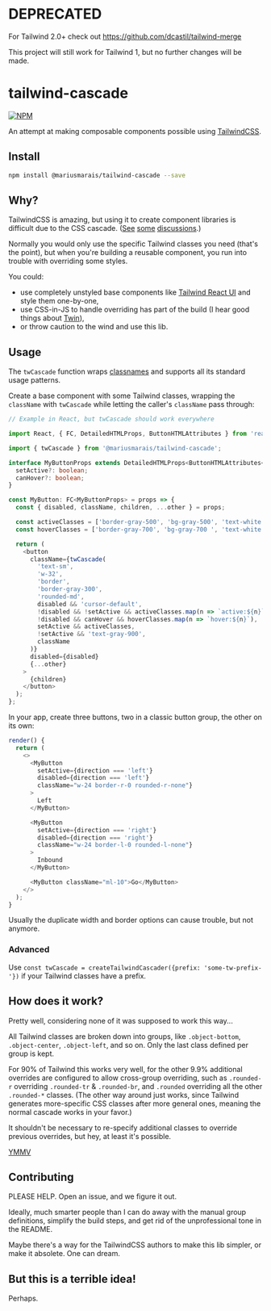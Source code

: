 # DEPRECATED
For Tailwind 2.0+ check out https://github.com/dcastil/tailwind-merge

This project will still work for Tailwind 1, but no further changes will be made.

# tailwind-cascade
<a href="https://www.npmjs.com/package/@mariusmarais/tailwind-cascade"><img src="https://img.shields.io/npm/v/@mariusmarais/tailwind-cascade.svg" alt="NPM"></a>

An attempt at making composable components possible using [TailwindCSS](https://tailwindcss.com/).

## Install

```sh
npm install @mariusmarais/tailwind-cascade --save
```

## Why?

TailwindCSS is amazing, but using it to create component libraries is difficult due to the CSS cascade. ([See](https://github.com/tailwindlabs/tailwindcss/discussions/1446) [some](https://github.com/tailwindlabs/tailwindcss/discussions/1951) [discussions](https://github.com/tailwindlabs/tailwindcss/discussions/2187).)

Normally you would only use the specific Tailwind classes you need (that's the point), but when you're building a reusable component, you run into trouble with overriding some styles.

You could:

* use completely unstyled base components like [Tailwind React UI](https://github.com/emortlock/tailwind-react-ui) and style them one-by-one,
* use CSS-in-JS to handle overriding has part of the build (I hear good things about [Twin](https://github.com/ben-rogerson/twin.macro)),
* or throw caution to the wind and use this lib.

## Usage

The `twCascade` function wraps [classnames](https://github.com/JedWatson/classnames) and supports all its standard usage patterns.

Create a base component with some Tailwind classes, wrapping the `className` with `twCascade` while letting the caller's `className` pass through:

```ts
// Example in React, but twCascade should work everywhere

import React, { FC, DetailedHTMLProps, ButtonHTMLAttributes } from 'react';

import { twCascade } from '@mariusmarais/tailwind-cascade';

interface MyButtonProps extends DetailedHTMLProps<ButtonHTMLAttributes<HTMLButtonElement>, HTMLButtonElement> {
  setActive?: boolean;
  canHover?: boolean;
}

const MyButton: FC<MyButtonProps> = props => {
  const { disabled, className, children, ...other } = props;

  const activeClasses = ['border-gray-500', 'bg-gray-500', 'text-white'];
  const hoverClasses = ['border-gray-700', 'bg-gray-700 ', 'text-white'];

  return (
    <button
      className={twCascade(
        'text-sm',
        'w-32',
        'border',
        'border-gray-300',
        'rounded-md',
        disabled && 'cursor-default',
        !disabled && !setActive && activeClasses.map(n => `active:${n}`),
        !disabled && canHover && hoverClasses.map(n => `hover:${n}`),
        setActive && activeClasses,
        !setActive && 'text-gray-900',
        className
      )}
      disabled={disabled}
      {...other}
    >
      {children}
    </button>
  );
};
```

In your app, create three buttons, two in a classic button group, the other on its own:

```ts
render() {
  return (
    <>
      <MyButton
        setActive={direction === 'left'}
        disabled={direction === 'left'}
        className="w-24 border-r-0 rounded-r-none"}
      >
        Left
      </MyButton>

      <MyButton
        setActive={direction === 'right'}
        disabled={direction === 'right'}
        className="w-24 border-l-0 rounded-l-none"}
      >
        Inbound
      </MyButton>

      <MyButton className="ml-10">Go</MyButton>
    </>
  );
}
```

Usually the duplicate width and border options can cause trouble, but not anymore.

### Advanced

Use `const twCascade = createTailwindCascader({prefix: 'some-tw-prefix-'})` if your Tailwind classes have a prefix.

## How does it work?

Pretty well, considering none of it was supposed to work this way...

All Tailwind classes are broken down into groups, like `.object-bottom`, `.object-center`, `.object-left`, and so on. Only the last class defined per group is kept.

For 90% of Tailwind this works very well, for the other 9.9% additional overrides are configured to allow cross-group overriding, such as `.rounded-r` overriding `.rounded-tr` & `.rounded-br`, and `.rounded` overriding all the other `.rounded-*` classes. (The other way around just works, since Tailwind generates more-specific CSS classes after more general ones, meaning the normal cascade works in your favor.)

It shouldn't be necessary to re-specify additional classes to override previous overrides, but hey, at least it's possible.

[YMMV](https://en.wiktionary.org/wiki/your_mileage_may_vary)

## Contributing

PLEASE HELP. Open an issue, and we figure it out.

Ideally, much smarter people than I can do away with the manual group definitions, simplify the build steps, and get rid of the unprofessional tone in the README.

Maybe there's a way for the TailwindCSS authors to make this lib simpler, or make it absolete. One can dream.

## But this is a terrible idea!

Perhaps.
